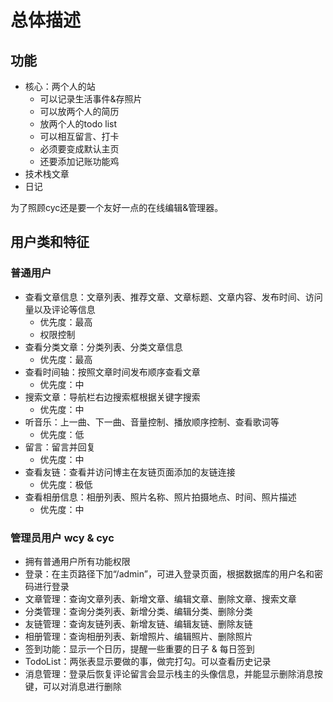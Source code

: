 # 总体描述
## 功能
- 核心：两个人的站
  - 可以记录生活事件&存照片
  - 可以放两个人的简历
  - 放两个人的todo list
  - 可以相互留言、打卡
  - 必须要变成默认主页
  - 还要添加记账功能鸡
- 技术栈文章
- 日记


为了照顾cyc还是要一个友好一点的在线编辑&管理器。

## 用户类和特征
### 普通用户
- 查看文章信息：文章列表、推荐文章、文章标题、文章内容、发布时间、访问量以及评论等信息
  - 优先度：最高
  - 权限控制
- 查看分类文章：分类列表、分类文章信息
  - 优先度：最高
- 查看时间轴：按照文章时间发布顺序查看文章
  - 优先度：中
- 搜索文章：导航栏右边搜索框根据关键字搜索
  - 优先度：中
- 听音乐：上一曲、下一曲、音量控制、播放顺序控制、查看歌词等
  - 优先度：低
- 留言：留言并回复
  - 优先度：中
- 查看友链：查看并访问博主在友链页面添加的友链连接
  - 优先度：极低
- 查看相册信息：相册列表、照片名称、照片拍摄地点、时间、照片描述
  - 优先度：中

### 管理员用户 wcy & cyc

- 拥有普通用户所有功能权限
- 登录：在主页路径下加“/admin”，可进入登录页面，根据数据库的用户名和密码进行登录
- 文章管理：查询文章列表、新增文章、编辑文章、删除文章、搜索文章
- 分类管理：查询分类列表、新增分类、编辑分类、删除分类
- 友链管理：查询友链列表、新增友链、编辑友链、删除友链
- 相册管理：查询相册列表、新增照片、编辑照片、删除照片
- 签到功能：显示一个日历，提醒一些重要的日子 & 每日签到
- TodoList：两张表显示要做的事，做完打勾。可以查看历史记录
- 消息管理：登录后恢复评论留言会显示栈主的头像信息，并能显示删除消息按键，可以对消息进行删除




